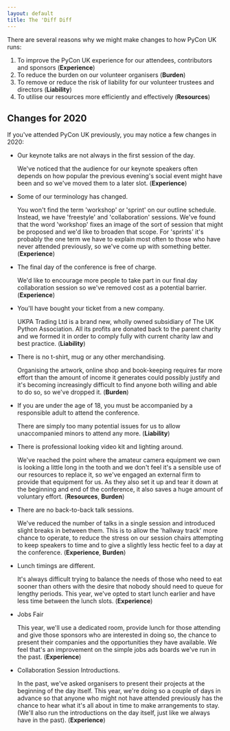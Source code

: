 ```yaml
---
layout: default
title: The 'Diff Diff
---
```


There are several reasons why we might make changes to how PyCon UK runs:

1. To improve the PyCon UK experience for our attendees, contributors and sponsors (**Experience**)
2. To reduce the burden on our volunteer organisers (**Burden**)
3. To remove or reduce the risk of liability for our volunteer trustees and directors (**Liability**)
4. To utilise our resources more efficiently and effectively (**Resources**)

## Changes for 2020
If you've attended PyCon UK previously, you may notice a few changes in 2020:

*   Our keynote talks are not always in the first session of the day.

    We've noticed that the audience for our keynote speakers often depends on how popular
    the previous evening's social event might have been and so we've moved them to a later slot.
    (**Experience**)

*   Some of our terminology has changed.

    You won't find the term 'workshop' or 'sprint' on our outline schedule. Instead, we have 'freestyle'
    and 'collaboration' sessions. We've found that the word 'workshop' fixes an image
    of the sort of session that might be proposed and we'd like to broaden that scope.
    For 'sprints' it's probably the one term we have to explain most often to those who
    have never attended previously, so we've come up with something better.
    (**Experience**)

*   The final day of the conference is free of charge.

    We'd like to encourage more people to take part in our final day collaboration session
    so we've removed cost as a potential barrier.
    (**Experience**)

*   You'll have bought your ticket from a new company.

    UKPA Trading Ltd is a brand new, wholly owned subsidiary of The UK Python Association.
    All its profits are donated back to the parent charity and we formed it in order to comply
    fully with current charity law and best practice.
    (**Liability**)

*   There is no t-shirt, mug or any other merchandising.

    Organising the artwork, online shop and book-keeping requires far more effort than 
    the amount of income it generates could possibly justify and it's becoming increasingly
    difficult to find anyone both willing and able to do so, so we've dropped it.
    (**Burden**)

*   If you are under the age of 18, you must be accompanied by a responsible adult to attend the conference.

    There are simply too many potential issues for us to allow unaccompanied minors to attend
    any more.
    (**Liability**)

*   There is professional looking video kit and lighting around.

    We've reached the point where the amateur camera equipment we own is looking a little
    long in the tooth and we don't feel it's a sensible use of our resources to replace it,
    so we've engaged an external firm to provide that equipment for us. As they also set
    it up and tear it down at the beginning and end of the conference, it also saves a
    huge amount of voluntary effort.
    (**Resources**, **Burden**)

*   There are no back-to-back talk sessions.

    We've reduced the number of talks in a single session and introduced slight breaks
    in between them. This is to allow the 'hallway track' more chance to operate, to 
    reduce the stress on our session chairs attempting to keep speakers to time and to
    give a slightly less hectic feel to a day at the conference.
    (**Experience**, **Burden**)

*   Lunch timings are different.

    It's always difficult trying to balance the needs of those who need to eat sooner 
    than others with the desire that nobody should need to queue for lengthy periods.
    This year, we've opted to start lunch earlier and have less time between the lunch
    slots.
    (**Experience**)

*   Jobs Fair

    This year, we'll use a dedicated room, provide lunch for those attending and give 
    those sponsors who are interested in doing so, the chance to present their companies
    and the opportunities they have available. We feel that's an improvement on the simple
    jobs ads boards we've run in the past.
    (**Experience**)

*   Collaboration Session Introductions.

    In the past, we've asked organisers to present their projects at the beginning of the 
    day itself. This year, we're doing so a couple of days in advance so that anyone who
    might not have attended previously has the chance to hear what it's all about in time
    to make arrangements to stay. (We'll also run the introductions on the day itself, just
    like we always have in the past).
    (**Experience**)
